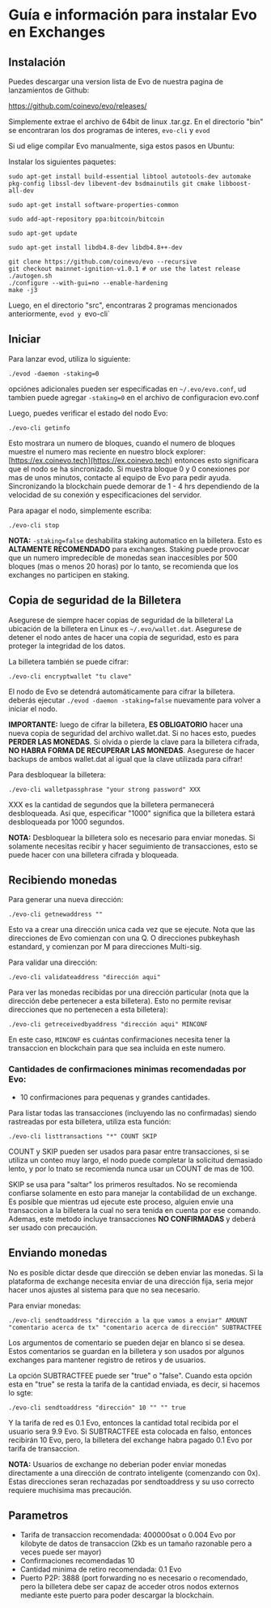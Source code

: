 # Guía e información para instalar Evo en Exchanges 

## **Instalación**

Puedes descargar una version lista de Evo de nuestra pagina de lanzamientos de Github:

https://github.com/coinevo/evo/releases/

Simplemente extrae el archivo de 64bit de linux .tar.gz. En el directorio "bin" se encontraran los dos programas de interes, `evo-cli` y `evod`

Si ud elige compilar Evo manualmente, siga estos pasos en Ubuntu:

Instalar los siguientes paquetes:


```
sudo apt-get install build-essential libtool autotools-dev automake pkg-config libssl-dev libevent-dev bsdmainutils git cmake libboost-all-dev

sudo apt-get install software-properties-common

sudo add-apt-repository ppa:bitcoin/bitcoin

sudo apt-get update

sudo apt-get install libdb4.8-dev libdb4.8++-dev
```



```
git clone https://github.com/coinevo/evo --recursive
git checkout mainnet-ignition-v1.0.1 # or use the latest release
./autogen.sh
./configure --with-gui=no --enable-hardening
make -j3
```

Luego, en el directorio "src", encontraras 2 programas mencionados anteriormente,  `evod y `evo-cli`

## Iniciar

Para lanzar evod, utiliza lo siguiente:


```
./evod -daemon -staking=0
```

opciónes adicionales pueden ser especificadas en `~/.evo/evo.conf`, ud tambien puede agregar `-staking=0` en el archivo  de configuracion evo.conf

Luego, puedes verificar el estado del nodo Evo:


```
./evo-cli getinfo
```


Esto mostrara un numero de bloques, cuando el numero de bloques muestre el numero mas reciente en nuestro block explorer: [https://ex.coinevo.tech](https://ex.coinevo.tech) entonces esto significara que el nodo se ha sincronizado. Si muestra bloque 0 y 0 conexiones por mas de unos minutos, contacte al equipo de Evo para pedir ayuda. Sincronizando la blockchain puede demorar de 1 - 4 hrs dependiendo de la velocidad de su conexión y especificaciones del servidor.


Para apagar el nodo, simplemente escriba:

```
./evo-cli stop
```

**NOTA:** `-staking=false` deshabilita staking automatico en la billetera. Esto es  **ALTAMENTE RECOMENDADO** para  exchanges. Staking puede provocar que un numero impredecible de monedas sean inaccesibles por 500 bloques (mas o menos 20 horas) por lo tanto, se recomienda que los exchanges no participen en staking.

## Copia de seguridad de la Billetera

Asegurese de siempre hacer copias de seguridad de la billetera! La ubicación de la billetera en Linux es `~/.evo/wallet.dat`. Asegurese de detener el nodo antes de hacer una copia de seguridad, esto es para proteger la integridad de los datos.

La billetera también se puede cifrar:


```
./evo-cli encryptwallet "tu clave"
```

El nodo de Evo se detendrá automáticamente para cifrar la billetera. deberás ejecutar `./evod -daemon -staking=false` nuevamente para volver a iniciar el nodo.

**IMPORTANTE:** luego de cifrar la billetera,  **ES OBLIGATORIO** hacer una nueva copia de seguridad del archivo wallet.dat. Si no haces esto, puedes **PERDER LAS MONEDAS**. Si olvida o pierde la clave para la billetera cifrada,  **NO HABRA FORMA DE RECUPERAR LAS MONEDAS**. Asegurese de hacer backups de ambos wallet.dat al igual que la clave utilizada para cifrar!

Para desbloquear la billetera:


```
./evo-cli walletpassphrase "your strong password" XXX
```


XXX es la cantidad de segundos que la billetera permanecerá desbloqueada. Así que, especificar "1000" significa que la billetera estará desbloqueada por 1000 segundos.

**NOTA:** Desbloquear la billetera solo es necesario para enviar monedas. Si solamente necesitas recibir y hacer seguimiento de transacciones, esto se puede hacer con una billetera cifrada y bloqueada.

## Recibiendo monedas

Para generar una nueva dirección:


```
./evo-cli getnewaddress ""
```

Esto va a crear una dirección unica cada vez que se ejecute. Nota que las direcciones de Evo comienzan con una Q. O direcciones pubkeyhash estandard, y comienzan por M para direcciones Multi-sig.

Para validar una dirección:


```
./evo-cli validateaddress "dirección aqui"
```

Para ver las monedas recibidas por una dirección particular (nota que la dirección debe pertenecer a esta billetera). Esto no permite revisar direcciones que no pertenecen a esta billetera):


```
./evo-cli getreceivedbyaddress "dirección aqui" MINCONF
```

En este caso, `MINCONF` es cuántas confirmaciones necesita tener la transaccion en blockchain para que sea incluida en este numero.

###  Cantidades de confirmaciones minimas recomendadas por Evo:

- 10 confirmaciones para pequenas y grandes cantidades. 

Para listar todas las transacciones (incluyendo las no confirmadas) siendo rastreadas por esta billetera, utiliza esta función:


```
./evo-cli listtransactions "*" COUNT SKIP
```

COUNT y SKIP pueden ser usados para pasar entre transacciones, si se utiliza un conteo muy largo, el nodo puede completar la solicitud demasiado lento, y por lo tnato se recomienda nunca usar un COUNT de mas de 100.

SKIP se usa para "saltar" los primeros resultados. No se recomienda confiarse solamente en esto para manejar la contabilidad de un exchange. Es posible que mientras ud ejecute este proceso, alguien envie una transaccion a la billetera la cual no sera tenida en cuenta por ese comando. Ademas, este metodo incluye transacciones **NO CONFIRMADAS** y deberá ser usado con precaución.

## Enviando monedas

No es posible dictar desde que dirección se deben enviar las monedas. Si la plataforma de exchange necesita enviar de una dirección fija, seria mejor hacer unos ajustes al sistema para que no sea necesario.

Para enviar monedas:


```
./evo-cli sendtoaddress "dirección a la que vamos a enviar" AMOUNT "comentario acerca de tx" "comentario acerca de dirección" SUBTRACTFEE
```

Los argumentos de comentario se pueden dejar en blanco si se desea. Estos comentarios se guardan en la billetera y son usados por algunos exchanges para mantener registro de retiros y de usuarios.

La opción SUBTRACTFEE puede ser "true" o "false". Cuando esta opción esta en "true" se resta la tarifa de la cantidad enviada, es decir, si hacemos lo sgte:


```
./evo-cli sendtoaddress "dirección" 10 "" "" true
```

Y la tarifa de red es 0.1 Evo, entonces la cantidad total recibida por el usuario sera 9.9 Evo. Si SUBTRACTFEE esta colocada en falso, entonces recibirán 10 Evo, pero, la billetera del exchange habra pagado 0.1 Evo por tarifa de transaccion.

**NOTA:** Usuarios de exchange no deberian poder enviar monedas directamente a una dirección de contrato inteligente (comenzando con 0x). Estas direcciones seran rechazadas por sendtoaddress y su uso correcto requiere muchisima mas precaución.

## Parametros

- Tarifa de transaccion recomendada: 400000sat o 0.004 Evo por kilobyte de datos de transaccion (2kb es un tamaño razonable pero a veces puede ser mayor)
- Confirmaciones recomendadas 10
- Cantidad minima de retiro recomendada: 0.1 Evo
- Puerto P2P: 3888 (port forwarding no es necesario o recomendado, pero la billetera debe ser capaz de acceder otros nodos externos mediante este puerto para poder descargar la blockchain.
